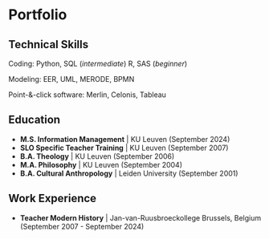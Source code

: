 # Portfolio

## Technical Skills
Coding:                    Python, SQL (*intermediate*)
                           R, SAS (*beginner*)
                  
Modeling:                  EER, UML, MERODE, BPMN

Point-&-click software:    Merlin, Celonis, Tableau

## Education
- **M.S. Information Management**      | KU Leuven (September 2024)
- **SLO  Specific Teacher Training**   | KU Leuven (September 2007)
- **B.A. Theology**                    | KU Leuven (September 2006)
- **M.A. Philosophy**                  | KU Leuven (September 2004)
- **B.A. Cultural Anthropology**       | Leiden University (September 2001)

## Work Experience
- **Teacher Modern History**           | Jan-van-Ruusbroeckollege Brussels, Belgium (September 2007 - September 2024) 
